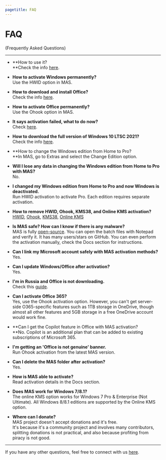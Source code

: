 ```yaml
---
pagetitle: FAQ
---
```


# FAQ

(Frequently Asked Questions)

------------------------------------------------------------------------

-   **How to use it?\
    **Check the info [here](index.html#Download__How_to_use_it).

-   **How to activate Windows permanently?**\
    Use the HWID option in MAS.

-   **How to download and install Office?**\
    Check the info [here](genuine-installation-media.html).

-   **How to activate Office permanently?**\
    Use the Ohook option in MAS.

-   **It says activation failed, what to do now?**\
    Check [here](troubleshoot.html).

-   **How to download the full version of Windows 10 LTSC 2021?**\
    Check the info [here](genuine-installation-media.html).

-   **How to change the Windows edition from Home to Pro?\
    **In MAS, go to Extras and select the Change Edition option.

-   **Will I lose any data in changing the Windows edition from Home to Pro with MAS?**\
    No.

-   **I changed my Windows edition from Home to Pro and now Windows is deactivated.**\
    Run HWID activation to activate Pro. Each edition requires separate activation.

-   **How to remove HWID, Ohook, KMS38, and Online KMS activation?**\
    [HWID](hwid.html#How_to_remove_HWID), [Ohook](ohook.html#How_to_remove_Ohook), [KMS38](kms38.html#How_to_remove_KMS38), [Online KMS](online_kms.html#How_to_remove_Online_KMS)

-   **Is MAS safe? How can I know if there is any malware?**\
    MAS is fully [open-source](index.html#MAS_Latest_Release). You can open the batch files with Notepad and verify it. It has many users/stars on GitHub. You can even perform the activation manually, check the Docs section for instructions.

-   **Can I link my Microsoft account safely with MAS activation methods?**\
    Yes.

-   **Can I update Windows/Office after activation?**\
    Yes.

-   **I'm in Russia and Office is not downloading.**\
    Check this [guide](bypass-russian-geoblock.html).

-   **Can I activate Office 365?**\
    Yes, use the Ohook activation option. However, you can't get server-side O365-specific features such as 1TB storage in OneDrive, though almost all other features and 5GB storage in a free OneDrive account would work fine.

-   **Can I get the Copilot feature in Office with MAS activation?\
    **No. Copilot is an additional plan that can be added to existing subscriptions of Microsoft 365.

-   **I'm getting an 'Office is not genuine' banner.**\
    Run Ohook activation from the latest MAS version.

-   **Can I delete the MAS folder after activation?**\
    Yes.

-   **How is MAS able to activate?**\
    Read activation details in the Docs section.

-   **Does MAS work for Windows 7/8.1?**\
    The online KMS option works for Windows 7 Pro & Enterprise (Not Ultimate). All Windows 8/8.1 editions are supported by the Online KMS option.

-   **Where can I donate?**\
    MAS project doesn't accept donations and it's free.\
    It's because it's a community project and involves many contributors, splitting donations is not practical, and also because profiting from piracy is not good.

------------------------------------------------------------------------

If you have any other questions, feel free to connect with us [here](contactus.html).
